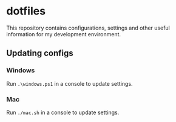 # dotfiles

This repository contains configurations, settings and other useful information for my development environment.

## Updating configs

### Windows

Run `.\windows.ps1` in a console to update settings.

### Mac

Run `./mac.sh` in a console to update settings.
